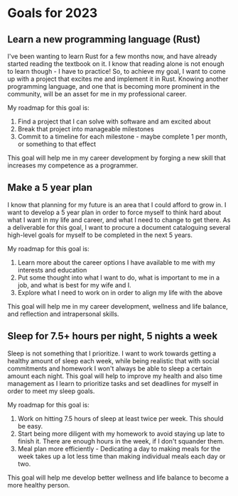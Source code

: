 # Goals for 2023

## Learn a new programming language (Rust)
I've been wanting to learn Rust for a few months now, and have already started reading the textbook on it.
I know that reading alone is not enough to learn though - I have to practice! So, to achieve my goal, I want to come up
with a project that excites me and implement it in Rust. Knowing another programming language, and one that is becoming
more prominent in the community, will be an asset for me in my professional career.

My roadmap for this goal is:
1. Find a project that I can solve with software and am excited about
2. Break that project into manageable milestones
3. Commit to a timeline for each milestone - maybe complete 1 per month, or something to that effect

This goal will help me in my career development by forging a new skill that increases my competence as a programmer.

## Make a 5 year plan
I know that planning for my future is an area that I could afford to grow in. I want to develop a 5 year plan
in order to force myself to think hard about what I want in my life and career, and what I need to change to get there.
As a deliverable for this goal, I want to procure a document cataloguing several high-level goals for myself to be 
completed in the next 5 years.

My roadmap for this goal is:
1. Learn more about the career options I have available to me with my interests and education
2. Put some thought into what I want to do, what is important to me in a job, and what is best for my wife and I. 
3. Explore what I need to work on in order to align my life with the above

This goal will help me in my career development, wellness and life balance, and reflection and intrapersonal skills.

## Sleep for 7.5+ hours per night, 5 nights a week
Sleep is not something that I prioritize. I want to work towards getting a healthy amount of sleep each week,
while being realistic that with social commitments and homework I won't always be able to sleep a certain amount each 
night. This goal will help to improve my health and also time management as I learn to prioritize tasks and
set deadlines for myself in order to meet my sleep goals. 

My roadmap for this goal is:
1. Work on hitting 7.5 hours of sleep at least twice per week. This should be easy.
2. Start being more diligent with my homework to avoid staying up late to finish it. There are enough hours in the week, if I don't squander them.
3. Meal plan more efficiently - Dedicating a day to making meals for the week takes up a lot less time than making individual meals each day or two.

This goal will help me develop better wellness and life balance to become a more healthy person.
